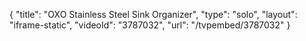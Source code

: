 {
    "title": "OXO Stainless Steel Sink Organizer",
    "type": "solo",
    "layout": "iframe-static",
    "videoId": "3787032",
    "url": "\/tvpembed\/3787032"
}